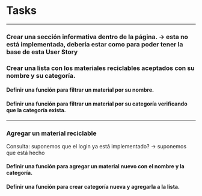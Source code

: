 # Tasks

------------------------------------------------------------------
### Crear una sección informativa dentro de la página. -> esta no está implementada, debería estar como para poder tener la base de esta User Story

### Crear una lista con los materiales reciclables aceptados con su nombre y su categoría.

#### Definir una función para filtrar un material por su nombre.
#### Definir una función para filtrar un material por su categoría verificando que la categoría exista.

------------------------------------------------------------------

### Agregar un material reciclable 
Consulta: suponemos que el login ya está implementado? -> suponemos que está hecho
#### Definir una función para agregar un material nuevo con el nombre y la categoría.
#### Definir una función para crear categoría nueva y agregarla a la lista.

